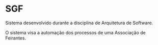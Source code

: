 # SGF

Sistema desenvolvido durante a disciplina de Arquitetura de Software.
 
 O sistema visa a automação dos processos de uma Associação de Feirantes.
